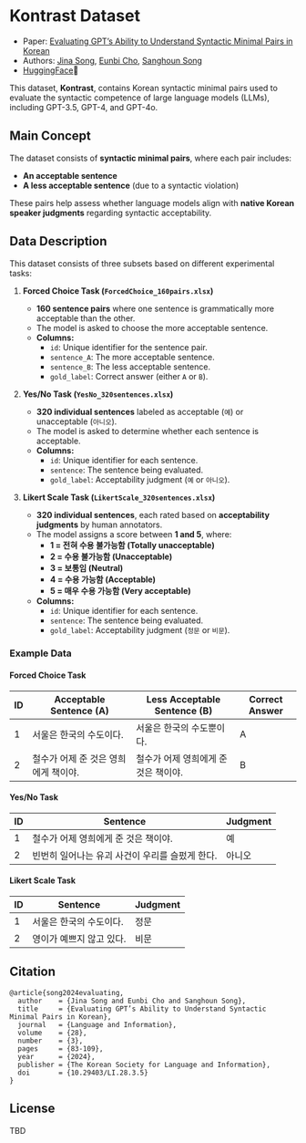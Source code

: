 # Kontrast Dataset
* Paper: [Evaluating GPT’s Ability to Understand Syntactic Minimal Pairs in Korean](https://doi.org/10.29403/LI.28.3.5)
* Authors: [Jina Song](https://english.hongik.ac.kr/english/0201.do?mode=view&deptCd=AAD140&S1=2024&S2=10024), [Eunbi Cho](https://github.com/EunB2), [Sanghoun Song](http://corpus.mireene.com/)
* [HuggingFace](https://huggingface.co/datasets/EunB2/Kontrast-ForcedChoice_160pairs)🤗

This dataset, **Kontrast**, contains Korean syntactic minimal pairs used to evaluate the syntactic competence of large language models (LLMs), including GPT-3.5, GPT-4, and GPT-4o.

## Main Concept
The dataset consists of **syntactic minimal pairs**, where each pair includes:
* **An acceptable sentence**
* **A less acceptable sentence** (due to a syntactic violation)

These pairs help assess whether language models align with **native Korean speaker judgments** regarding syntactic acceptability.

## Data Description
This dataset consists of three subsets based on different experimental tasks:

1. **Forced Choice Task (`ForcedChoice_160pairs.xlsx`)**
   - **160 sentence pairs** where one sentence is grammatically more acceptable than the other.
   - The model is asked to choose the more acceptable sentence.
   - **Columns:**
     - `id`: Unique identifier for the sentence pair.
     - `sentence_A`: The more acceptable sentence.
     - `sentence_B`: The less acceptable sentence.
     - `gold_label`: Correct answer (either `A` or `B`).

2. **Yes/No Task (`YesNo_320sentences.xlsx`)**
   - **320 individual sentences** labeled as acceptable (`예`) or unacceptable (`아니오`).
   - The model is asked to determine whether each sentence is acceptable.
   - **Columns:**
     - `id`: Unique identifier for each sentence.
     - `sentence`: The sentence being evaluated.
     - `gold_label`: Acceptability judgment (`예` or `아니오`).

3. **Likert Scale Task (`LikertScale_320sentences.xlsx`)**
   - **320 individual sentences**, each rated based on **acceptability judgments** by human annotators.
   - The model assigns a score between **1 and 5**, where:
     - **1 = 전혀 수용 불가능함 (Totally unacceptable)**
     - **2 = 수용 불가능함 (Unacceptable)**
     - **3 = 보통임 (Neutral)**
     - **4 = 수용 가능함 (Acceptable)**
     - **5 = 매우 수용 가능함 (Very acceptable)**
   - **Columns:**
     - `id`: Unique identifier for each sentence.
     - `sentence`: The sentence being evaluated.
     - `gold_label`: Acceptability judgment (`정문` or `비문`).

### Example Data
#### **Forced Choice Task**
| ID | Acceptable Sentence (A) | Less Acceptable Sentence (B) | Correct Answer |
|----|-------------------------|-----------------------------|----------------|
| 1  | 서울은 한국의 수도이다. | 서울은 한국의 수도뿐이다. | A |
| 2  | 철수가 어제 준 것은 영희에게 책이야. | 철수가 어제 영희에게 준 것은 책이야. | B |

#### **Yes/No Task**
| ID | Sentence | Judgment |
|----|---------|----------|
| 1  | 철수가 어제 영희에게 준 것은 책이야. | 예 |
| 2  | 빈번히 일어나는 유괴 사건이 우리를 슬펐게 한다. | 아니오 |

#### **Likert Scale Task**
| ID | Sentence | Judgment |
|----|---------|----------|
| 1  | 서울은 한국의 수도이다. | 정문 |
| 2  | 영이가 예쁘지 않고 있다. | 비문 |

## Citation
```
@article{song2024evaluating,
  author    = {Jina Song and Eunbi Cho and Sanghoun Song},
  title     = {Evaluating GPT’s Ability to Understand Syntactic Minimal Pairs in Korean},
  journal   = {Language and Information},
  volume    = {28},
  number    = {3},
  pages     = {83-109},
  year      = {2024},
  publisher = {The Korean Society for Language and Information},
  doi       = {10.29403/LI.28.3.5}
}
```

## License
TBD 
